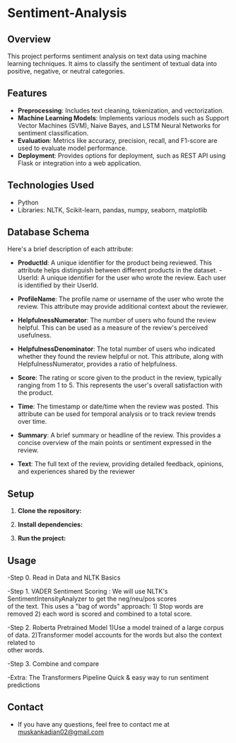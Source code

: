 # Sentiment-Analysis

## Overview
This project performs sentiment analysis on text data using machine learning techniques. It aims to classify the sentiment of textual data into positive, negative, or neutral categories.

## Features
- **Preprocessing**: Includes text cleaning, tokenization, and vectorization.
- **Machine Learning Models**: Implements various models such as Support Vector Machines (SVM), Naive Bayes, and LSTM Neural Networks for sentiment classification.
- **Evaluation**: Metrics like accuracy, precision, recall, and F1-score are used to evaluate model performance.
- **Deployment**: Provides options for deployment, such as REST API using Flask or integration into a web application.

## Technologies Used
- Python
- Libraries: NLTK, Scikit-learn, pandas, numpy, seaborn, matplotlib

## Database Schema
Here's a brief description of each attribute:

- **ProductId**: A unique identifier for the product being reviewed. This attribute helps distinguish between different products in the dataset.
-UserId: A unique identifier for the user who wrote the review. Each user is identified by their UserId.

- **ProfileName**: The profile name or username of the user who wrote the review. This attribute may provide additional context about the reviewer.

- **HelpfulnessNumerator**: The number of users who found the review helpful. This can be used as a measure of the review's perceived usefulness.

- **HelpfulnessDenominator**: The total number of users who indicated whether they found the review helpful or not. This attribute, along with HelpfulnessNumerator, provides a ratio of helpfulness.

- **Score**: The rating or score given to the product in the review, typically ranging from 1 to 5. This represents the user's overall satisfaction with the product.

- **Time**: The timestamp or date/time when the review was posted. This attribute can be used for temporal analysis or to track review trends over time.

- **Summary**: A brief summary or headline of the review. This provides a concise overview of the main points or sentiment expressed in the review.

- **Text**: The full text of the review, providing detailed feedback, opinions, and experiences shared by the reviewer

## Setup
1. **Clone the repository:**

2. **Install dependencies:**

3. **Run the project:**

## Usage
-Step 0.  Read in Data and NLTK Basics

-Step 1.  VADER Sentiment Scoring : 
      We will use NLTK's SentimentIntensityAnalyzer to get the neg/neu/pos scores    
      of the text. This uses a "bag of words" approach:
      1) Stop words are removed
      2) each word is scored and combined to a total score.

-Step 2.  Roberta Pretrained Model
      1)Use a model trained of a large corpus of data.
      2)Transformer model accounts for the words but also the context related to      
          other words.

-Step 3.  Combine and compare

-Extra:  The Transformers Pipeline
     Quick & easy way to run sentiment predictions


## Contact
- If you have any questions, feel free to contact me at muskankadian02@gmail.com
